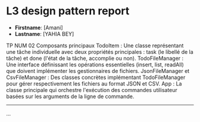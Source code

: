 # L3 design pattern report

- **Firstname**: [Amani]
- **Lastname**: [YAHIA BEY]



TP NUM 02
Composants principaux
TodoItem : Une classe représentant une tâche individuelle avec deux propriétés principales : task (le libellé de la tâche) et done (l'état de la tâche, accomplie ou non).
TodoFileManager : Une interface définissant les opérations essentielles (insert, list, readAll) que doivent implémenter les gestionnaires de fichiers.
JsonFileManager et CsvFileManager : Des classes concrètes implémentant TodoFileManager pour gérer respectivement les fichiers au format JSON et CSV.
App : La classe principale qui orchestre l'exécution des commandes utilisateur basées sur les arguments de la ligne de commande.

---
...
